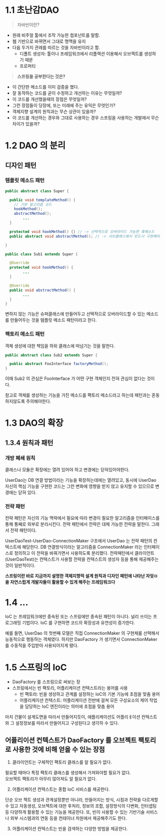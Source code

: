 # 1.1 초난감DAO

> 자바빈이란?

- 원래 비주얼 툴에서 조작 가능한 컴포넌트를 말함.
- 웹 기반으로 바뀌면서 그대로 명맥을 유지
- 다음 두가지 관례를 따르는 것을 자바빈이라고 함.
  - 디폴트 생성자: 툴이나 프레임워크에서 리플렉션 이용해서 오브젝트를 생성하기 때문
  - 프로퍼티

> **스프링을 공부한다는 것은?**

- 이 간단한 메소드를 이미 검증을 했다.
- 잘 동작하는 코드를 굳이 수정하고 개선하는 이유는 무엇일까?
- 이 코드를 개선했을때의 장점은 무엇일까?
- 그런 장점들이 당장에, 또는 미래에 주는 유익은 무엇인가?
- 객체지향 설계의 원칙과는 무슨 상관이 있을까?
- 이 코드를 개선하는 경우와 그대로 사용하는 경우 스프링을 사용하는 개발에서 무슨 차이가 있을까?

# 1.2 DAO 의 분리

## 디자인 패턴

### 템플릿 메소드 패턴

```java
public abstract class Super {

  public void templateMethod() {
    // 기본 알고리즘 코드
    hookMethod();
    abstractMethod();
		...
  }

  protected void hookMethod() {} // -> 선택적으로 오버라이드 가능한 훅메소드
  public abstract void abstractMethod(); // -> 서브클래스에서 반드시 구현해야하는 추상메소드

}

public class Sub1 extends Super {

  @Override
  protected void hookMethod() {
		...
  }

  @Override
  public void abstractMethod() {
		...
  }
}
```
변하지 않는 기능은 슈퍼클래스에 만들어두고 선택적으로 오버라이드할 수 있는 메소드를 만들어두는 것을 템플릿 메소드 패턴이라고 한다.

### 팩토리 메소드 패턴

객체 생성에 대한 책임을 하위 클래스에 떠넘기는 것을 말한다.
```java
public abstract class Sub2 extends Super {

  public abstract FooInterface factoryMethod();
}
```
이때 Sub2 의 관심은 FooInterface 가 어떤 구현 객체인지 전혀 관심이 없다는 것이다.

참고로 객체를 생성하는 기능을 가진 메소드를 팩토리 메소드라고 하는데 패턴과는 혼동하지않도록 주의해야한다.

# 1.3 DAO의 확장

## 1.3.4 원칙과 패턴

### 개방 폐쇄 원칙

클래스나 모듈은 확장에는 열려 있어야 하고 변경에는 닫혀있어야한다.

UserDao는 DB 연결 방법이라는 기능을 확장하는데에는 열려있고, 동시에 UserDao 자신의 핵심 기능을 구현한 코드는 그런 변화에 영향을 받지 않고 유지할 수 있으므로 변경에는 닫혀 있다.

### 전략 패턴

전략 패턴은 자신의 기능 맥락에서 필요에 따라 변경이 필요한 알고리즘을 인터페이스를 통해 통째로 외부로 분리시킨다. 전략 패턴에서 전략은 대체 가능한 전략을 말한다. 그래서 전략 패턴이다.

UserDaoTest-UserDao-ConnectionMaker 구조에서 UserDao 는 전략 패턴의 컨텍스트에 해당한다. DB 연결방식이라는 알고리즘을 ConnectionMaker 라는 인터페이스로 정의하고 이 전략을 바꿔가면서 사용하도록 분리했다. 전략패턴에서 클라이언트(UserDaoTest)는 컨텍스트가 사용할 전략을 컨텍스트의 생성자 등을 통해 제공해주는 것이 일반적이다.

**스프링이란 바로 지금까지 설명한 객체지향적 설계 원칙과 디자인 패턴에 나타난 자엊ㅁ을 자연스럽게 개발자들이 활용할 수 있게 해주는 프레임워크다**

# 1.4 ...
IoC 는 프레임워크에만 종속된 또는 스프링에만 종속된 패턴이 아니다. 널리 쓰이는 프로그래밍 기법이다. IoC 를 구현하면 코드의 확장성과 유연성이 증가한다.

예를 들면, UserDao 의 첫번째 모델은 직접 ConnectionMaker 의 구현체를 선택해서 능동적으로 행동하는 객체였다. 하지만 DaoFactory 가 생기면서 ConnectionMaker 를 수동적을 주입받아 사용되어지게 됐다.

# 1.5 스프링의 IoC

- DaoFactory 를 스프링으로 써보는 장
- 스프링에서는 빈 팩토리, 어플리케이션 컨텍스트라는 용어를 사용
  - 빈 팩토라: 빈을 생성하고 관계를 설정하는 IoC의 기본 기능에 초점을 맞춤 용어
  - 어플리케이션 컨텍스트: 어플리케이션 전반에 걸쳐 모든 구성요소의 제어 작업을 담당하는 IoC 엔진이라는 의미에 초점을 맞춤 용어

마치 건물이 설계도면을 따라서 만들어지듯이, 애플리케이션도 어플리ㅔ이션 컨텍스트와 그 설정정보를 따라서 만들어지고 구성된다고 생각하 수 있다.

## 어플리이션 컨텍스트가 DaoFactory 를 오브젝트 팩토리로 사용한 것에 비해 얻을 수 있는 장점

1. 클라이언트는 구체적인 팩토리 클래스를 알 필요가 없다.

필요할 때마다 특정 팩토리 클래스를 생성해서 가져와야할 필요가 없다.   
오브젝트 팩토리가 아무리 많아져도 알 필요가 없다.

2. 어플리케이션 컨텍스트는 종합 IoC 서비스를 제공한다.

단순 오브 젝트 생성과 관계설정뿐만 아니라, 만들어지는 방식, 시점과 전략을 다르게할 수 있고 자동생성, 오브젝트에 대한 후처리, 정보의 조합, 설정방식의 다변화, 인터셉팅 등 다양하게 활용할 수 있는 기능을 제공한다. 또, 빈이 사용할 수 있는 기반기술 서비스나 외부 시스템과의 연동 등을 컨테이너 차원에서 제공해주기도 한다.

3. 어플리케이션 컨텍스트는 빈을 검색하는 다양한 방법을 제공한다.
